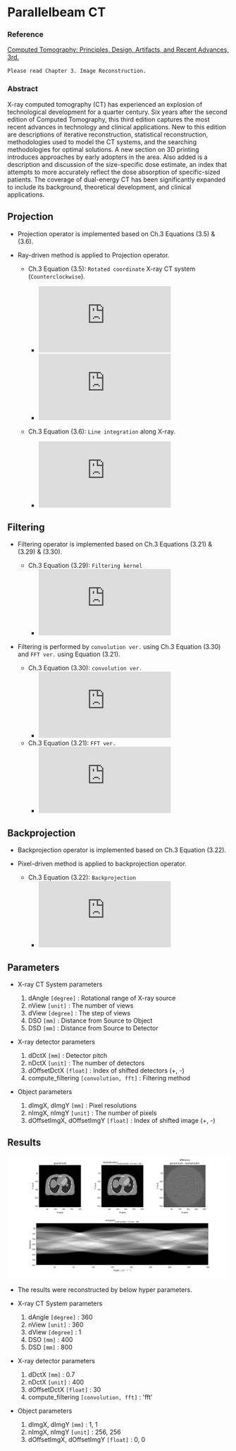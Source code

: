 # Parallelbeam CT

### Reference 
[Computed Tomography: Principles, Design, Artifacts, and Recent Advances, 3rd.](http://bitly.kr/SOw7Yb1s)

    Please read Chapter 3. Image Reconstruction.

### Abstract
X-ray computed tomography (CT) has experienced an explosion of technological development for a quarter century. Six years after the second edition of Computed Tomography, this third edition captures the most recent advances in technology and clinical applications. New to this edition are descriptions of iterative reconstruction, statistical reconstruction, methodologies used to model the CT systems, and the searching methodologies for optimal solutions. A new section on 3D printing introduces approaches by early adopters in the area. Also added is a description and discussion of the size-specific dose estimate, an index that attempts to more accurately reflect the dose absorption of specific-sized patients. The coverage of dual-energy CT has been significantly expanded to include its background, theoretical development, and clinical applications.
      
## Projection
* Projection operator is implemented based on Ch.3 Equations (3.5) & (3.6).
* Ray-driven method is applied to Projection operator.

    * Ch.3 Equation (3.5): `Rotated coordinate` X-ray CT system (`Counterclockwise`).
        * ![eq-t-axis](http://latex.codecogs.com/gif.latex?%5Cdpi%7B150%7D%20%5Cbg_white%20%5Cfn_cm%20%5Clarge%20t%20%3D%20x%20%5Ccos%28%5Ctheta%29%20&plus;%20y%20%5Csin%28%5Ctheta%29)
        * ![eq-s-axis](http://latex.codecogs.com/gif.latex?%5Cdpi%7B150%7D%20%5Cbg_white%20%5Cfn_cm%20%5Clarge%20s%20%3D%20-x%20%5Csin%28%5Ctheta%29%20&plus;%20y%20%5Ccos%28%5Ctheta%29)

    * Ch.3 Equation (3.6): `Line integration` along X-ray.
        * ![eq-line-integration](http://latex.codecogs.com/gif.latex?%5Cdpi%7B150%7D%20%5Cbg_white%20%5Cfn_cm%20%5Clarge%20p%28t%2C%5Ctheta%29%20%3D%20%5Cint_%7B-%5Cinfty%7D%5E%7B&plus;%5Cinfty%7Df%27%28t%2Cs%29%20ds)

## Filtering
* Filtering operator is implemented based on Ch.3 Equations (3.21) & (3.29) & (3.30).

    * Ch.3 Equation (3.29): `Filtering kernel`
        * ![eq-filtering-kernel](http://latex.codecogs.com/gif.latex?%5Cdpi%7B150%7D%20%5Cbg_white%20%5Cfn_cm%20%5Clarge%20h%28n%5Cdelta%29%20%3D%20%5Cleft%5C%7B%5Cbegin%7Bmatrix%7D%20%5Cfrac%7B1%7D%7B4%5Cdelta%5E2%7D%2C%20%26%20n%3D0%2C%7E%7E%7E%5C%5C%200%2C%20%26%20n%3Deven%2C%5C%5C%20-%20%5Cfrac%7B1%7D%7B%28n%5Cpi%5Cdelta%29%5E2%7D%20%2C%20%26%20n%3Dodd.%7E%20%5Cend%7Bmatrix%7D%5Cright.)
        
* Filtering is performed by `convolution ver.` using Ch.3 Equation (3.30) and `FFT ver.` using Equation (3.21).
    * Ch.3 Equation (3.30): `convolution ver.` 
        * ![eq-convolution](http://latex.codecogs.com/gif.latex?%5Cdpi%7B150%7D%20%5Cbg_white%20%5Cfn_cm%20%5Clarge%20f%28x%2Cy%29%3D%5Cint_%7B0%7D%5E%7B%5Cpi%7Dd%5Ctheta%5Cint_%7B-t_%7Bm%7D%7D%5E%7B&plus;t_%7Bm%7D%7D%7Bp%28t%27%2C%20%5Ctheta%29h%28t-t%27%29dt%27%7D)
    * Ch.3 Equation (3.21): `FFT ver.`
        * ![eq-FFT](http://latex.codecogs.com/gif.latex?%5Cdpi%7B150%7D%20%5Cbg_white%20%5Cfn_cm%20%5Clarge%20g%28t%2C%5Ctheta%29%20%3D%20g%28x%20%5Ccos%28%5Ctheta%29%20&plus;%20y%20%5Csin%28%5Ctheta%29%29%20%5C%5C%5C%5C%20%7E%7E%7E%7E%7E%7E%7E%7E%7E%7E%7E%7E%7E%3D%20%5Cint_%7B-%5Cinfty%7D%5E%7B&plus;%5Cinfty%7DP%28%5Comega%2C%5Ctheta%29%7C%5Comega%7C%20e%5E%7Bj2%5Cpi%5Comega%28x%5Ccos%28%5Ctheta%29%20&plus;%20y%20%5Csin%28%5Ctheta%29%29%7D%20d%5Comega)

## Backprojection
* Backprojection operator is implemented based on Ch.3 Equation (3.22).
* Pixel-driven method is applied to backprojection operator.

    * Ch.3 Equation (3.22): `Backprojection`
        * ![eq-backprojection](http://latex.codecogs.com/gif.latex?%5Cdpi%7B150%7D%20%5Cbg_white%20%5Cfn_cm%20%5Clarge%20f%28x%2C%20y%29%20%3D%5Cint_%7B0%7D%5E%7B%5Cpi%7Dg%28x%20%5Ccos%28%5Ctheta%29%20&plus;%20y%5Csin%28%5Ctheta%29%29d%5Ctheta)
        
## Parameters
* X-ray CT System parameters
    1. dAngle `[degree]` : Rotational range of X-ray source 
    2. nView `[unit]` : The number of views 
    3. dView `[degree]` : The step of views
    4. DSO `[mm]` : Distance from Source to Object
    5. DSD `[mm]` : Distance from Source to Detector 

* X-ray detector parameters
    1. dDctX `[mm]` : Detector pitch
    2. nDctX `[unit]` : The number of detectors
    3. dOffsetDctX `[float]` : Index of shifted detectors (+, -)
    4. compute_filtering `[convolution, fft]` : Filtering method
    
* Object parameters 
    1. dImgX, dImgY `[mm]` : Pixel resolutions
    2. nImgX, nImgY `[unit]` : The number of pixels
    3. dOffsetImgX, dOffsetImgY `[float]` : Index of shifted image (+, -)


## Results
![alt text](./img/reconstruction_image.png "Reconstructed image using parallel beam CT")
* The results were reconstructed by below hyper parameters.

* X-ray CT System parameters
    1. dAngle `[degree]` : 360 
    2. nView `[unit]` : 360 
    3. dView `[degree]` : 1
    4. DSO `[mm]` : 400
    5. DSD `[mm]` : 800 

* X-ray detector parameters
    1. dDctX `[mm]` : 0.7
    2. nDctX `[unit]` : 400
    3. dOffsetDctX `[float]` : 30
    4. compute_filtering `[convolution, fft]` : 'fft'
    
* Object parameters 
    1. dImgX, dImgY `[mm]` : 1, 1
    2. nImgX, nImgY `[unit]` : 256, 256
    3. dOffsetImgX, dOffsetImgY `[float]` : 0, 0
